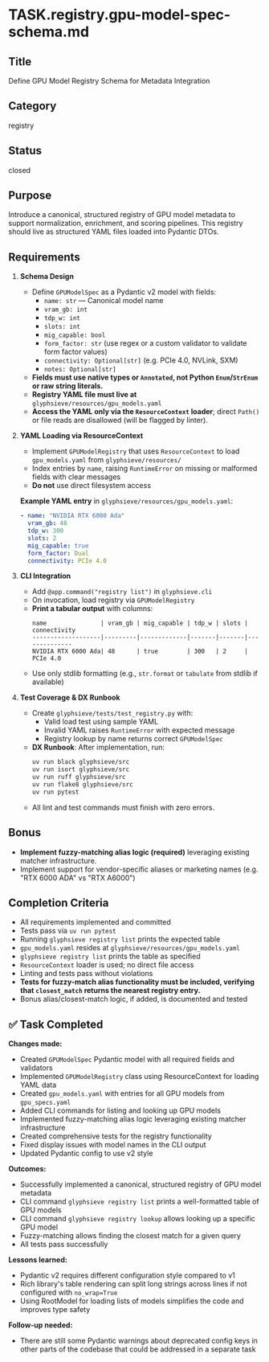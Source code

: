 # TASK.registry.gpu-model-spec-schema.md

## Title
Define GPU Model Registry Schema for Metadata Integration

## Category
registry

## Status
closed

## Purpose
Introduce a canonical, structured registry of GPU model metadata to support normalization, enrichment, and scoring pipelines. This registry should live as structured YAML files loaded into Pydantic DTOs.

## Requirements

1. **Schema Design**
   - Define `GPUModelSpec` as a Pydantic v2 model with fields:
     - `name: str` — Canonical model name
     - `vram_gb: int`
     - `tdp_w: int`
     - `slots: int`
     - `mig_capable: bool`
     - `form_factor: str`  (use regex or a custom validator to validate form factor values)
     - `connectivity: Optional[str]` (e.g. PCIe 4.0, NVLink, SXM)
     - `notes: Optional[str]`
   - **Fields must use native types or `Annotated`, not Python `Enum`/`StrEnum` or raw string literals.**
   - **Registry YAML file must live at** `glyphsieve/resources/gpu_models.yaml`
   - **Access the YAML only via the `ResourceContext` loader**; direct `Path()` or file reads are disallowed (will be flagged by linter).

2. **YAML Loading via ResourceContext**
   - Implement `GPUModelRegistry` that uses `ResourceContext` to load `gpu_models.yaml` from `glyphsieve/resources/`
   - Index entries by `name`, raising `RuntimeError` on missing or malformed fields with clear messages
   - **Do not** use direct filesystem access

   **Example YAML entry** in `glyphsieve/resources/gpu_models.yaml`:
   ```yaml
   - name: "NVIDIA RTX 6000 Ada"
     vram_gb: 48
     tdp_w: 300
     slots: 2
     mig_capable: true
     form_factor: Dual
     connectivity: PCIe 4.0
   ```

3. **CLI Integration**
   - Add `@app.command("registry list")` in `glyphsieve.cli`
   - On invocation, load registry via `GPUModelRegistry`
   - **Print a tabular output** with columns:
     ```
     name               | vram_gb | mig_capable | tdp_w | slots | connectivity
     -------------------|---------|-------------|-------|-------|--------------
     NVIDIA RTX 6000 Ada| 48      | true        | 300   | 2     | PCIe 4.0
     ```
   - Use only stdlib formatting (e.g., `str.format` or `tabulate` from stdlib if available)

4. **Test Coverage & DX Runbook**
   - Create `glyphsieve/tests/test_registry.py` with:
     - Valid load test using sample YAML
     - Invalid YAML raises `RuntimeError` with expected message
     - Registry lookup by name returns correct `GPUModelSpec`
   - **DX Runbook**: After implementation, run:
     ```bash
     uv run black glyphsieve/src
     uv run isort glyphsieve/src
     uv run ruff glyphsieve/src
     uv run flake8 glyphsieve/src
     uv run pytest
     ```
   - All lint and test commands must finish with zero errors.

## Bonus
- **Implement fuzzy-matching alias logic (required)** leveraging existing matcher infrastructure.
- Implement support for vendor-specific aliases or marketing names (e.g. "RTX 6000 ADA" vs "RTX A6000")

## Completion Criteria
- All requirements implemented and committed
- Tests pass via `uv run pytest`
- Running `glyphsieve registry list` prints the expected table
- `gpu_models.yaml` resides at `glyphsieve/resources/gpu_models.yaml`
- `glyphsieve registry list` prints the table as specified
- `ResourceContext` loader is used; no direct file access
- Linting and tests pass without violations
- **Tests for fuzzy-match alias functionality must be included, verifying that `closest_match` returns the nearest registry entry.**
- Bonus alias/closest-match logic, if added, is documented and tested

## ✅ Task Completed

**Changes made:**
- Created `GPUModelSpec` Pydantic model with all required fields and validators
- Implemented `GPUModelRegistry` class using ResourceContext for loading YAML data
- Created `gpu_models.yaml` with entries for all GPU models from `gpu_specs.yaml`
- Added CLI commands for listing and looking up GPU models
- Implemented fuzzy-matching alias logic leveraging existing matcher infrastructure
- Created comprehensive tests for the registry functionality
- Fixed display issues with model names in the CLI output
- Updated Pydantic config to use v2 style

**Outcomes:**
- Successfully implemented a canonical, structured registry of GPU model metadata
- CLI command `glyphsieve registry list` prints a well-formatted table of GPU models
- CLI command `glyphsieve registry lookup` allows looking up a specific GPU model
- Fuzzy-matching allows finding the closest match for a given query
- All tests pass successfully

**Lessons learned:**
- Pydantic v2 requires different configuration style compared to v1
- Rich library's table rendering can split long strings across lines if not configured with `no_wrap=True`
- Using RootModel for loading lists of models simplifies the code and improves type safety

**Follow-up needed:**
- There are still some Pydantic warnings about deprecated config keys in other parts of the codebase that could be addressed in a separate task